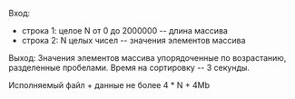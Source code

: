 Вход:
- строка 1:
	целое N от 0 до 2000000 -- длина массива
- строка 2:
	N целых чисел -- значения элементов массива

Выход:
	Значения элементов массива упорядоченные по возрастанию, разделенные пробелами. Время на сортировку -- 3 секунды.

Исполняемый файл + данные не более 4 * N + 4Mb
